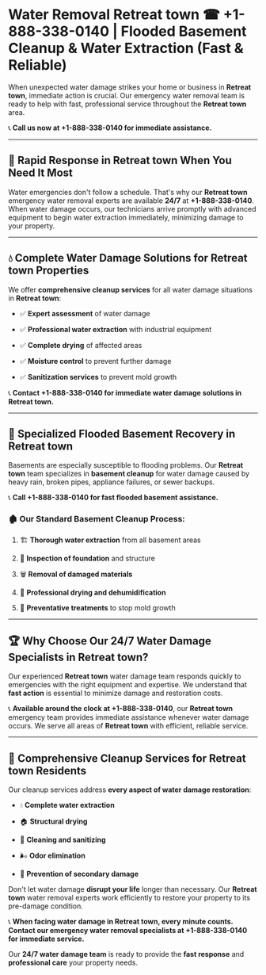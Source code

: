 # Water Removal Retreat town ☎ +1-888-338-0140 | Flooded Basement Cleanup & Water Extraction (Fast & Reliable)

When unexpected water damage strikes your home or business in **Retreat town**, immediate action is crucial. Our emergency water removal team is ready to help with fast, professional service throughout the **Retreat town** area. 

📞 **Call us now at +1-888-338-0140 for immediate assistance.**
---
## 🚀 Rapid Response in Retreat town When You Need It Most
Water emergencies don't follow a schedule. That's why our **Retreat town** emergency water removal experts are available **24/7** at **+1-888-338-0140**. When water damage occurs, our technicians arrive promptly with advanced equipment to begin water extraction immediately, minimizing damage to your property.
---
## 💧 Complete Water Damage Solutions for Retreat town Properties
We offer **comprehensive cleanup services** for all water damage situations in **Retreat town**:
- ✅ **Expert assessment** of water damage  
- ✅ **Professional water extraction** with industrial equipment  
- ✅ **Complete drying** of affected areas  
- ✅ **Moisture control** to prevent further damage  
- ✅ **Sanitization services** to prevent mold growth  
📞 **Contact +1-888-338-0140 for immediate water damage solutions in Retreat town.**
---
## 🌊 Specialized Flooded Basement Recovery in Retreat town
Basements are especially susceptible to flooding problems. Our **Retreat town** team specializes in **basement cleanup** for water damage caused by heavy rain, broken pipes, appliance failures, or sewer backups. 
📞 **Call +1-888-338-0140 for fast flooded basement assistance.**
### 🏚️ Our Standard Basement Cleanup Process:
1. 🏗️ **Thorough water extraction** from all basement areas  
2. 🔎 **Inspection of foundation** and structure  
3. 🗑️ **Removal of damaged materials**  
4. 💨 **Professional drying and dehumidification**  
5. 🚫 **Preventative treatments** to stop mold growth  
---
## 🏆 Why Choose Our 24/7 Water Damage Specialists in Retreat town?
Our experienced **Retreat town** water damage team responds quickly to emergencies with the right equipment and expertise. We understand that **fast action** is essential to minimize damage and restoration costs.
📞 **Available around the clock at +1-888-338-0140**, our **Retreat town** emergency team provides immediate assistance whenever water damage occurs. We serve all areas of **Retreat town** with efficient, reliable service.
---
## 🧹 Comprehensive Cleanup Services for Retreat town Residents
Our cleanup services address **every aspect of water damage restoration**:
- 💧 **Complete water extraction**  
- 🏠 **Structural drying**  
- 🧼 **Cleaning and sanitizing**  
- 🌬️ **Odor elimination**  
- 🚫 **Prevention of secondary damage**  
Don't let water damage **disrupt your life** longer than necessary. Our **Retreat town** water removal experts work efficiently to restore your property to its pre-damage condition.
📞 **When facing water damage in Retreat town, every minute counts. Contact our emergency water removal specialists at +1-888-338-0140 for immediate service.**
Our **24/7 water damage team** is ready to provide the **fast response** and **professional care** your property needs.

